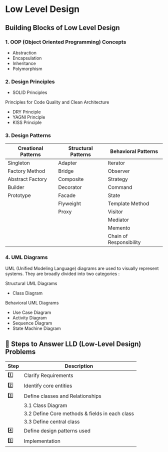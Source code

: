 # Low Level Design

## Building Blocks of Low Level Design

### 1. OOP (Object Oriented Programming) Concepts
- Abstraction
- Encapsulation
- Inheritance
- Polymorphism

### 2. Design Principles
- SOLID Principles


Principles for Code Quality and Clean Architecture 
- DRY Principle
- YAGNI Principle
- KISS Principle


### 3. Design Patterns

| Creational Patterns   | Structural Patterns | Behavioral Patterns         |
|-----------------------|---------------------|-----------------------------|
| Singleton             | Adapter             | Iterator                    |
| Factory Method        | Bridge              | Observer                    |
| Abstract Factory      | Composite           | Strategy                    |
| Builder               | Decorator           | Command                     |
| Prototype             | Facade              | State                       |
|                       | Flyweight           | Template Method             |
|                       | Proxy               | Visitor                     |
|                       |                     | Mediator                    |
|                       |                     | Memento                     |
|                       |                     | Chain of Responsibility     |


### 4. UML Diagrams

UML (Unified Modeling Language) diagrams are used to visually represent systems. They are broadly divided into two categories :

Structural UML Diagrams
- Class Diagram

Behavioral UML Diagrams
- Use Case Diagram
- Activity Diagram
- Sequence Diagram
- State Machine Diagram

## 🚀 Steps to Answer LLD (Low-Level Design) Problems

| Step | Description                                    |
|------|------------------------------------------------|
| 1️⃣  | Clarify Requirements                           |
| 2️⃣  | Identify core entities                         |
| 3️⃣  | Define classes and Relationships               |
|  | 3.1 Class Diagram                              |
|   | 3.2 Define Core methods & fields in each class |
|   | 3.3 Define central class                       |
|  4️⃣  | Define design patterns used                    |
| 5️⃣| Implementation                                 |

